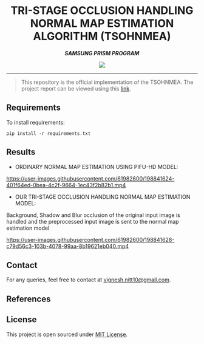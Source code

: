 <div align="center">

# TRI-STAGE OCCLUSION HANDLING NORMAL MAP ESTIMATION ALGORITHM (TSOHNMEA)

**_SAMSUNG PRISM PROGRAM_**

<img src="assets/architecture.png">

</div>

---

> This repository is the official implementation of the TSOHNMEA. The project report can be viewed using this [link](https://drive.google.com/file/d/1FKWe7SpYEyDQn0eXGucMvCyW7rve7kDI/view?usp=share_link).

## Requirements

To install requirements:

```setup
pip install -r requirements.txt
```

## Results

* ORDINARY NORMAL MAP ESTIMATION USING PIFU-HD MODEL:

https://user-images.githubusercontent.com/61982600/198841624-401f64ed-0bea-4c2f-9664-1ec43f2b82b1.mp4

* OUR TRI-STAGE OCCLUSION HANDLING NORMAL MAP ESTIMATION MODEL:

Background, Shadow and Blur occlusion of the original input image is handled and the
preprocessed input image is sent to the normal map estimation model

https://user-images.githubusercontent.com/61982600/198841628-c79d56c3-103b-4078-99aa-8b19621eb040.mp4


## Contact
For any queries, feel free to contact at vignesh.nitt10@gmail.com.

## References

## License

This project is open sourced under [MIT License](LICENSE).



